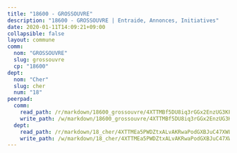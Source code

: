 ```yaml
---
title: "18600 - GROSSOUVRE"
description: "18600 - GROSSOUVRE | Entraide, Annonces, Initiatives"
date: 2020-01-11T14:09:21+09:00
collapsible: false
layout: commune
comm:
  nom: "GROSSOUVRE"
  slug: grossouvre
  cp: "18600"
dept:
  nom: "Cher"
  slug: cher
  num: "18"
peerpad:
  comm:
    read_path: /r/markdown/18600_grossouvre/4XTTMBf5DU8iq3rGGx2EnzUG3KFveMDHVDmhBaC9vntUN2V7q
    write_path: /w/markdown/18600_grossouvre/4XTTMBf5DU8iq3rGGx2EnzUG3KFveMDHVDmhBaC9vntUN2V7q-K3TgU6695D3ciz1qVniNF33g7JHWEhEBXtLKmHFFxaueG5eDLTMTuHcpNJMESYyGaH8cjZZpfSPtujWp6Eccp8m6aeKiE2f6ovS5jvfVfNLJVbXqrNd7EgdWhSoSLcPBQdm7Hqo9
  dept:
    read_path: /r/markdown/18_cher/4XTTMEa5PWDZtxALvAKRwaPodGXBJuC47XWLMLZ5hCaMSik3w
    write_path: /w/markdown/18_cher/4XTTMEa5PWDZtxALvAKRwaPodGXBJuC47XWLMLZ5hCaMSik3w-K3TgTvT6tiupPRTeoV2zMggT6E77BmY6Zeeqwk1pvv6Bfo4GHKoyLD2hQDLMcNajnfixB5aDgngmFZba1jsFtXhXJhkZaMz5Fno5UjuUU6mkQFXv9cWu6FJLmGRziLMtgTSufDeD
---
```



